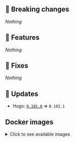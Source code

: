 ## :loudspeaker: Breaking changes

*Nothing*


## :tada: Features

*Nothing*


## :bug: Fixes

*Nothing*


## :heartbeat: Updates

* Hugo: [`0.101.0`](https://github.com/klakegg/docker-hugo/releases/tag/0.101.0) => `0.102.1`


## Docker images

<details>
<summary>Click to see available images</summary>

This release is available from Docker Hub as project `floryn90/hugo` with the following tags:

| Alias tags                   | Version specific tags                      |
| ---------------------------- | ------------------------------------------ |
| `busybox`, `latest`          | `0.102.1-busybox`, `0.102.1`                     |
| `busybox-ci`, `ci`           | `0.102.1-busybox-ci`, `0.102.1-ci`               |
| `busybox-onbuild`, `onbuild` | `0.102.1-busybox-onbuild`, `0.102.1-onbuild`     |
| `alpine`                     | `0.102.1-alpine`                              |
| `alpine-ci`                  | `0.102.1-alpine-ci`                           |
| `alpine-onbuild`             | `0.102.1-alpine-onbuild`                      |
| `asciidoctor`                | `0.102.1-asciidoctor`                         |
| `asciidoctor-ci`             | `0.102.1-asciidoctor-ci`                      |
| `asciidoctor-onbuild`        | `0.102.1-asciidoctor-onbuild`                 |
| `pandoc`                     | `0.102.1-pandoc`                              |
| `pandoc-ci`                  | `0.102.1-pandoc-ci`                           |
| `pandoc-onbuild`             | `0.102.1-pandoc-onbuild`                      |
| `ext-alpine`                 | `0.102.1-ext-alpine`                          |
| `ext-alpine-ci`              | `0.102.1-ext-alpine-ci`                       |
| `ext-alpine-onbuild`         | `0.102.1-ext-alpine-onbuild`                  |
| `ext-asciidoctor`            | `0.102.1-ext-asciidoctor`                     |
| `ext-asciidoctor-ci`         | `0.102.1-ext-asciidoctor-ci`                  |
| `ext-asciidoctor-onbuild`    | `0.102.1-ext-asciidoctor-onbuild`             |
| `ext-pandoc`                 | `0.102.1-ext-pandoc`                          |
| `ext-pandoc-ci`              | `0.102.1-ext-pandoc-ci`                       |
| `ext-pandoc-onbuild`         | `0.102.1-ext-pandoc-onbuild`                  |
| `debian`                     | `0.102.1-debian`                              |
| `debian-ci`                  | `0.102.1-debian-ci`                           |
| `debian-onbuild`             | `0.102.1-debian-onbuild`                      |
| `ext-debian`, `ext`, `latest-ext` | `0.102.1-ext-debian`, `0.102.1-ext`         |
| `ext-debian-ci`, `ext-ci`    | `0.102.1-ext-debian-ci`, `0.102.1-ext-ci`        |
| `ext-debian-onbuild`, `ext-onbuild` | `0.102.1-ext-debian-onbuild`, `0.102.1-ext-onbuild` |
| `ubuntu`                     | `0.102.1-ubuntu`                            |
| `ubuntu-ci`                  | `0.102.1-ubuntu-ci`                         |
| `ubuntu-onbuild`             | `0.102.1-ubuntu-onbuild`                    |
| `ext-ubuntu`                 | `0.102.1-ext-ubuntu`                        |
| `ext-ubuntu-ci`              | `0.102.1-ext-ubuntu-ci`                     |
| `ext-ubuntu-onbuild`         | `0.102.1-ext-ubuntu-onbuild`                |
</details>